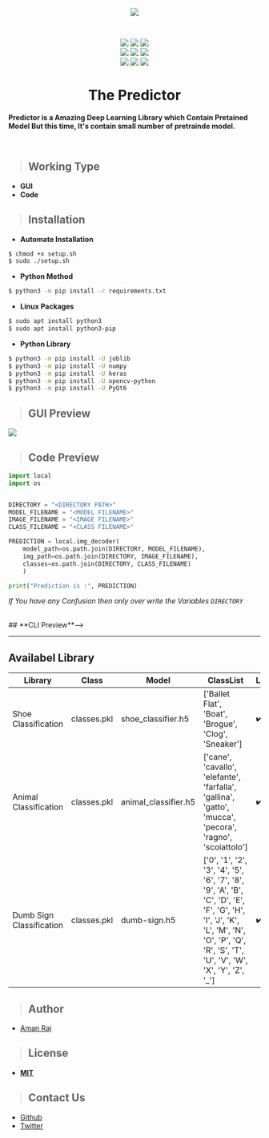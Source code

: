 <p align='center'>
<img src="https://user-images.githubusercontent.com/88227750/212111396-cca97611-cb3f-4475-89b7-1cd63825d9a6.png" align="center">
</p>

<br>

<p align='center'>
    <a href='#'><img src='https://img.shields.io/badge/License-MIT-brightgreen'></a>
    <a href='#'><img src='https://img.shields.io/badge/Platform-Linux%20Based-yellow'></a>
    <a href='#'><img src='https://img.shields.io/badge/Version-0.1-red'></a>
    <br>
    <a href='#'><img src='https://img.shields.io/badge/Author-Aman%20Raj-orange'></a>
    <a href='https://www.python.org/'><img src='https://img.shields.io/badge/Python-%3E%3D3.9-blue'></a>
    <a href='https://github.com/amanraj-bose'><img src='https://img.shields.io/badge/Author-Aman%20Raj-orange'></a>
    <br>
    <a href='https://twitter.com/amanraj_Phunish'><img src='https://img.shields.io/twitter/follow/amanraj_Phunish?style=social'></a>
    <a href='https://github.com/Cracker-NN'><img src='https://img.shields.io/github/followers/amanraj-bose?style=social'></a>
    <a href='https://en.wikipedia.org/wiki/India'><img src='https://img.shields.io/badge/Made%20In-India-orange'></a>
</p>

<h1 align='center'>The Predictor</h1>

**Predictor is a Amazing Deep Learning Library which Contain Pretained Model But this time, It's contain small number of pretrainde model.**

</br>

>## **Working Type**
- **GUI**
- **Code**
<!-- - **CLI** -->

>## **Installation**
- **Automate Installation**
```bash
$ chmod +x setup.sh
$ sudo ./setup.sh
```
- **Python Method**
```bash
$ python3 -m pip install -r requirements.txt
```
- **Linux Packages**
```bash
$ sudo apt install python3
$ sudo apt install python3-pip
```
- **Python Library**
```bash
$ python3 -m pip install -U joblib
$ python3 -m pip install -U numpy
$ python3 -m pip install -U keras
$ python3 -m pip install -U opencv-python
$ python3 -m pip install -U PyQt6
```
>## **GUI Preview**


<img src="https://user-images.githubusercontent.com/88227750/212110833-f117980f-ffdd-4ab0-8c97-e6d8727642a9.png" align="center">

<br>

>## **Code Preview**

```python
import local
import os


DIRECTORY = "<DIRECTORY PATH>"
MODEL_FILENAME = "<MODEL FILENAME>"
IMAGE_FILENAME = "<IMAGE FILENAME>"
CLASS_FILENAME = "<CLASS FILENAME>"

PREDICTION = local.img_decoder(
    model_path=os.path.join(DIRECTORY, MODEL_FILENAME),
    img_path=os.path.join(DIRECTORY, IMAGE_FILENAME),
    classes=os.path.join(DIRECTORY, CLASS_FILENAME)
    )

print("Prediction is :", PREDICTION)
```
*If You have any Confusion then only over write the Variables `DIRECTORY`*

<br>

<!-->## **CLI Preview**-->

<!-- ```bash

$ python3 predictor --help

Usage: predictor  [ -d Directory Path ] [ -m Model Filename ] [ -c Class Filename ] [ -i Image Filename ]

``` -->

<br>

---

<h2>Availabel Library</h2>


|      Library        | Class        | Model                    |   ClassList   |   Label |
|---------------------|--------------|--------------------------|---------------|---------|
| Shoe Classification | classes.pkl    |  shoe_classifier.h5      | ['Ballet Flat', 'Boat', 'Brogue', 'Clog', 'Sneaker']  |    ✔️      |
|Animal Classification| classes.pkl    |  animal_classifier.h5    | ['cane', 'cavallo', 'elefante', 'farfalla', 'gallina', 'gatto', 'mucca', 'pecora', 'ragno', 'scoiattolo'] |   ✔️  |
| Dumb Sign Classification  | classes.pkl     | dumb-sign.h5    |   ['0', '1', '2', '3', '4', '5', '6', '7', '8', '9', 'A', 'B', 'C', 'D', 'E', 'F', 'G', 'H', 'I', 'J', 'K', 'L', 'M', 'N', 'O', 'P', 'Q', 'R', 'S', 'T', 'U', 'V', 'W', 'X', 'Y', 'Z', '_']   |   ✔️ |

>## **Author**
- [Aman  Raj](https://github.com/amanraj-bose)

>## **License**

- [**MIT**](https://opensource.org/licenses/MIT)

>## **Contact Us**

- [Github](https://github.com/amanraj-bose)
- [Twitter](https://twitter.com/amanraj_Phunish)
